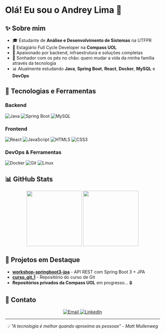 # Olá! Eu sou o Andrey Lima 👋

## ✨ Sobre mim
* 🎓 Estudante de **Análise e Desenvolvimento de Sistemas** na UTFPR
* 🚪 Estagiário Full Cycle Developer na **Compass UOL**
* 🚀 Apaixonado por backend, infraestrutura e soluções completas
* 🧠 Sonhador com os pés no chão: quero mudar a vida da minha família através da tecnologia
* 📊 Atualmente estudando **Java**, **Spring Boot**, **React**, **Docker**, **MySQL** e **DevOps**

## 🔧 Tecnologias e Ferramentas

### Backend
![Java](https://img.shields.io/badge/Java-ED8B00?style=for-the-badge&logo=openjdk&logoColor=white)
![Spring Boot](https://img.shields.io/badge/Spring_Boot-6DB33F?style=for-the-badge&logo=spring-boot&logoColor=white)
![MySQL](https://img.shields.io/badge/MySQL-005C84?style=for-the-badge&logo=mysql&logoColor=white)

### Frontend
![React](https://img.shields.io/badge/React-20232A?style=for-the-badge&logo=react&logoColor=61DAFB)
![JavaScript](https://img.shields.io/badge/JavaScript-F7DF1E?style=for-the-badge&logo=javascript&logoColor=black)
![HTML5](https://img.shields.io/badge/HTML5-E34F26?style=for-the-badge&logo=html5&logoColor=white)
![CSS3](https://img.shields.io/badge/CSS3-1572B6?style=for-the-badge&logo=css3&logoColor=white)

### DevOps & Ferramentas
![Docker](https://img.shields.io/badge/Docker-2CA5E0?style=for-the-badge&logo=docker&logoColor=white)
![Git](https://img.shields.io/badge/Git-F05032?style=for-the-badge&logo=git&logoColor=white)
![Linux](https://img.shields.io/badge/Linux-FCC624?style=for-the-badge&logo=linux&logoColor=black)

## 📊 GitHub Stats

<div align="center">
  <img height="180em" src="https://github-readme-stats.vercel.app/api?username=AndreyLima07&show_icons=true&theme=radical&include_all_commits=true&count_private=true"/>
  <img height="180em" src="https://github-readme-stats.vercel.app/api/top-langs/?username=AndreyLima07&layout=compact&langs_count=7&theme=radical"/>
</div>

## 🚀 Projetos em Destaque

* **[workshop-springboot3-jpa](https://github.com/AndreyLima07/workshop-springboot3-jpa)** - API REST com Spring Boot 3 + JPA
* **[curso_git_1](https://github.com/AndreyLima07/curso_git_1)** - Repositório do curso de Git
* **Repositórios privados da Compass UOL** em progresso... 🔒

## 📧 Contato

<div align="center">
  <a href="mailto:andreylima@alunos.utfpr.edu.br">
    <img src="https://img.shields.io/badge/Gmail-D14836?style=for-the-badge&logo=gmail&logoColor=white" alt="Email"/>
  </a>
  <a href="https://www.linkedin.com/in/andrey-felipe-de-lima/">
    <img src="https://img.shields.io/badge/LinkedIn-0077B5?style=for-the-badge&logo=linkedin&logoColor=white" alt="LinkedIn"/>
  </a>
</div>

---

<div align="center">
  <i>💡 "A tecnologia é melhor quando aproxima as pessoas" - Matt Mullenweg</i>
</div>
